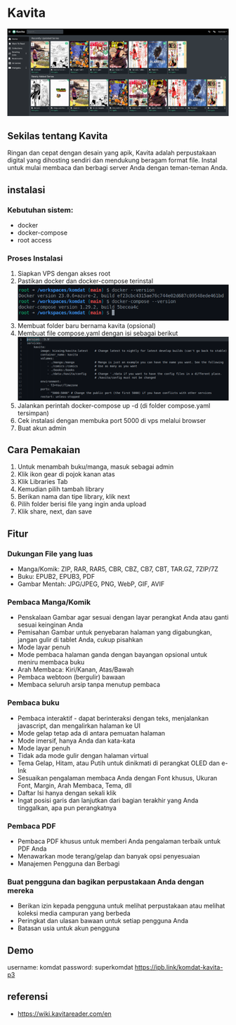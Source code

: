 # Kavita

![](https://github.com/luqqmman/komdat/blob/main/dokumentasi/homepage.png)

## Sekilas tentang Kavita
Ringan dan cepat dengan desain yang apik, Kavita adalah perpustakaan digital yang dihosting sendiri dan mendukung beragam format file. Instal untuk mulai membaca dan berbagi server Anda dengan teman-teman Anda.


## instalasi

### Kebutuhan sistem:
- docker
- docker-compose
- root access

### Proses Instalasi
1. Siapkan VPS dengan akses root
2. Pastikan docker dan docker-compose terinstal
![](https://github.com/luqqmman/komdat/blob/main/dokumentasi/docker.png)
3. Membuat folder baru bernama kavita (opsional)
4. Membuat file compose.yaml dengan isi sebagai berikut
![](https://github.com/luqqmman/komdat/blob/main/dokumentasi/yaemel.png)
5. Jalankan perintah docker-compose up -d (di folder compose.yaml tersimpan)
6. Cek instalasi dengan membuka port 5000 di vps melalui browser
7. Buat akun admin


## Cara Pemakaian
1. Untuk menambah buku/manga, masuk sebagai admin
2. Klik ikon gear di pojok kanan atas
3. Klik Libraries Tab
4. Kemudian pilih tambah library 
5. Berikan nama dan tipe library, klik next
6. Pilih folder berisi file yang ingin anda upload
7. Klik share, next, dan save


## Fitur

### Dukungan File yang luas
- Manga/Komik: ZIP, RAR, RAR5, CBR, CBZ, CB7, CBT, TAR.GZ, 7ZIP/7Z
- Buku: EPUB2, EPUB3, PDF
- Gambar Mentah: JPG/JPEG, PNG, WebP, GIF, AVIF

### Pembaca Manga/Komik
- Penskalaan Gambar agar sesuai dengan layar perangkat Anda atau ganti sesuai keinginan Anda
- Pemisahan Gambar untuk penyebaran halaman yang digabungkan, jangan gulir di tablet Anda, cukup pisahkan
- Mode layar penuh
- Mode pembaca halaman ganda dengan bayangan opsional untuk meniru membaca buku
- Arah Membaca: Kiri/Kanan, Atas/Bawah
- Pembaca webtoon (bergulir) bawaan
- Membaca seluruh arsip tanpa menutup pembaca

### Pembaca buku
- Pembaca interaktif - dapat berinteraksi dengan teks, menjalankan javascript, dan mengalirkan halaman ke UI
- Mode gelap tetap ada di antara pemuatan halaman
- Mode imersif, hanya Anda dan kata-kata
- Mode layar penuh
- Tidak ada mode gulir dengan halaman virtual
- Tema Gelap, Hitam, atau Putih untuk dinikmati di perangkat OLED dan e-Ink
- Sesuaikan pengalaman membaca Anda dengan Font khusus, Ukuran Font, Margin, Arah Membaca, Tema, dll
- Daftar Isi hanya dengan sekali klik
- Ingat posisi garis dan lanjutkan dari bagian terakhir yang Anda tinggalkan, apa pun perangkatnya

### Pembaca PDF
- Pembaca PDF khusus untuk memberi Anda pengalaman terbaik untuk PDF Anda
- Menawarkan mode terang/gelap dan banyak opsi penyesuaian
- Manajemen Pengguna dan Berbagi

### Buat pengguna dan bagikan perpustakaan Anda dengan mereka
- Berikan izin kepada pengguna untuk melihat perpustakaan atau melihat koleksi media campuran yang berbeda
- Peringkat dan ulasan bawaan untuk setiap pengguna Anda
- Batasan usia untuk akun pengguna

## Demo
username: komdat
password: superkomdat
https://ipb.link/komdat-kavita-p3


## referensi
- https://wiki.kavitareader.com/en
